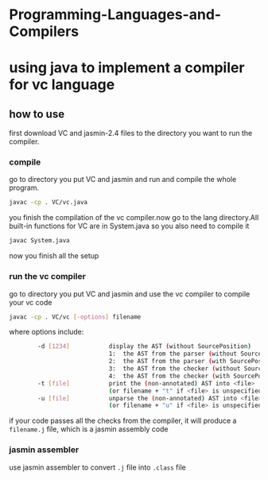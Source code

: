 # Programming-Languages-and-Compilers
# using java to implement a compiler for vc language
## how to use
first download VC and jasmin-2.4 files to the directory you want to run the compiler.
### compile
go to directory you put VC and jasmin and run and compile the whole program.
```bash
javac -cp . VC/vc.java
```
you finish the compilation of the vc compiler.now go to the lang directory.All built-in functions for VC are in System.java so you also need to compile it
```bash
javac System.java
```
now you finish all the setup
### run the vc compiler
go to directory you put VC and jasmin and use the vc compiler to compile your vc code
```bash
javac -cp . VC/vc [-options] filename
```
where options include:
```bash
        -d [1234]           display the AST (without SourcePosition)
                            1:  the AST from the parser (without SourcePosition)
                            2:  the AST from the parser (with SourcePosition)
                            3:  the AST from the checker (without SourcePosition)
                            4:  the AST from the checker (with SourcePosition)
        -t [file]           print the (non-annotated) AST into <file>
                            (or filename + "t" if <file> is unspecified)
        -u [file]           unparse the (non-annotated) AST into <file>
                            (or filename + "u" if <file> is unspecified
```
if your code passes all the checks from the compiler, it will produce a ```filename.j``` file, which is a jasmin assembly code
### jasmin assembler
use jasmin assembler to convert ```.j``` file into ```.class``` file
